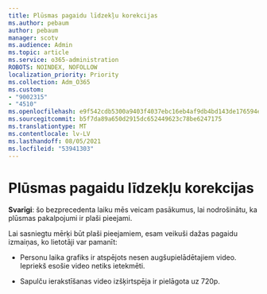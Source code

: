 ```yaml
---
title: Plūsmas pagaidu līdzekļu korekcijas
ms.author: pebaum
author: pebaum
manager: scotv
ms.audience: Admin
ms.topic: article
ms.service: o365-administration
ROBOTS: NOINDEX, NOFOLLOW
localization_priority: Priority
ms.collection: Adm_O365
ms.custom:
- "9002315"
- "4510"
ms.openlocfilehash: e9f542cdb5300a9403f4037ebc16eb4af9db4bd143de176594efb0c3bee00f55
ms.sourcegitcommit: b5f7da89a650d2915dc652449623c78be6247175
ms.translationtype: MT
ms.contentlocale: lv-LV
ms.lasthandoff: 08/05/2021
ms.locfileid: "53941303"
---
```

# <a name="stream-temporary-feature-adjustments"></a>Plūsmas pagaidu līdzekļu korekcijas

**Svarīgi**: šo bezprecedenta laiku mēs veicam pasākumus, lai nodrošinātu, ka plūsmas pakalpojumi ir plaši pieejami.

Lai sasniegtu mērķi būt plaši pieejamiem, esam veikuši dažas pagaidu izmaiņas, ko lietotāji var pamanīt: 

- Personu laika grafiks ir atspējots nesen augšupielādētajiem video. Iepriekš esošie video netiks ietekmēti.

- Sapulču ierakstīšanas video izšķirtspēja ir pielāgota uz 720p.
